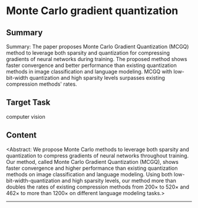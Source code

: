 # Monte Carlo gradient quantization

## Summary

Summary: The paper proposes Monte Carlo Gradient Quantization (MCGQ) method to leverage both sparsity and quantization for compressing gradients of neural networks during training. The proposed method shows faster convergence and better performance than existing quantization methods in image classification and language modeling. MCGQ with low-bit-width quantization and high sparsity levels surpasses existing compression methods' rates.


## Target Task

computer vision

## Content

<Abstract: We propose Monte Carlo methods to leverage both sparsity and quantization to compress gradients of neural networks throughout training. Our method, called Monte Carlo Gradient Quantization (MCGQ), shows faster convergence and higher performance than existing quantization methods on image classification and language modeling. Using both low-bit-width-quantization and high sparsity levels, our method more than doubles the rates of existing compression methods from 200× to 520× and 462× to more than 1200× on different language modeling tasks.>



---

